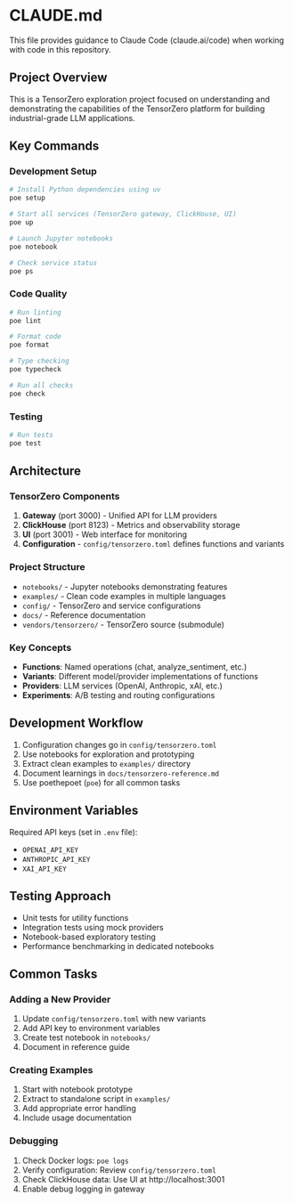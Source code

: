 # CLAUDE.md

This file provides guidance to Claude Code (claude.ai/code) when working with code in this repository.

## Project Overview
This is a TensorZero exploration project focused on understanding and demonstrating the capabilities of the TensorZero platform for building industrial-grade LLM applications.

## Key Commands

### Development Setup
```bash
# Install Python dependencies using uv
poe setup

# Start all services (TensorZero gateway, ClickHouse, UI)
poe up

# Launch Jupyter notebooks
poe notebook

# Check service status
poe ps
```

### Code Quality
```bash
# Run linting
poe lint

# Format code
poe format

# Type checking
poe typecheck

# Run all checks
poe check
```

### Testing
```bash
# Run tests
poe test
```

## Architecture

### TensorZero Components
1. **Gateway** (port 3000) - Unified API for LLM providers
2. **ClickHouse** (port 8123) - Metrics and observability storage  
3. **UI** (port 3001) - Web interface for monitoring
4. **Configuration** - `config/tensorzero.toml` defines functions and variants

### Project Structure
- `notebooks/` - Jupyter notebooks demonstrating features
- `examples/` - Clean code examples in multiple languages
- `config/` - TensorZero and service configurations
- `docs/` - Reference documentation
- `vendors/tensorzero/` - TensorZero source (submodule)

### Key Concepts
- **Functions**: Named operations (chat, analyze_sentiment, etc.)
- **Variants**: Different model/provider implementations of functions
- **Providers**: LLM services (OpenAI, Anthropic, xAI, etc.)
- **Experiments**: A/B testing and routing configurations

## Development Workflow

1. Configuration changes go in `config/tensorzero.toml`
2. Use notebooks for exploration and prototyping
3. Extract clean examples to `examples/` directory
4. Document learnings in `docs/tensorzero-reference.md`
5. Use poethepoet (`poe`) for all common tasks

## Environment Variables
Required API keys (set in `.env` file):
- `OPENAI_API_KEY`
- `ANTHROPIC_API_KEY`
- `XAI_API_KEY`

## Testing Approach
- Unit tests for utility functions
- Integration tests using mock providers
- Notebook-based exploratory testing
- Performance benchmarking in dedicated notebooks

## Common Tasks

### Adding a New Provider
1. Update `config/tensorzero.toml` with new variants
2. Add API key to environment variables
3. Create test notebook in `notebooks/`
4. Document in reference guide

### Creating Examples
1. Start with notebook prototype
2. Extract to standalone script in `examples/`
3. Add appropriate error handling
4. Include usage documentation

### Debugging
1. Check Docker logs: `poe logs`
2. Verify configuration: Review `config/tensorzero.toml`
3. Check ClickHouse data: Use UI at http://localhost:3001
4. Enable debug logging in gateway